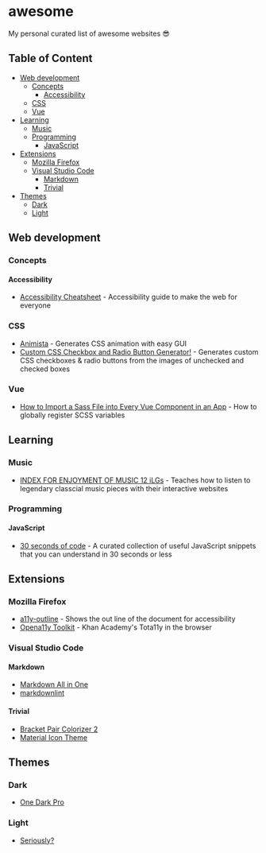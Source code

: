 # awesome

My personal curated list of awesome websites 😎

## Table of Content <!-- omit in toc -->

- [Web development](#web-development)
  - [Concepts](#concepts)
    - [Accessibility](#accessibility)
  - [CSS](#css)
  - [Vue](#vue)
- [Learning](#learning)
  - [Music](#music)
  - [Programming](#programming)
    - [JavaScript](#javascript)
- [Extensions](#extensions)
  - [Mozilla Firefox](#mozilla-firefox)
  - [Visual Studio Code](#visual-studio-code)
    - [Markdown](#markdown)
    - [Trivial](#trivial)
- [Themes](#themes)
  - [Dark](#dark)
  - [Light](#light)

## Web development

### Concepts

#### Accessibility

- [Accessibility Cheatsheet](https://moritzgiessmann.de/accessibility-cheatsheet) - Accessibility guide to make the web for everyone

### CSS

- [Animista](http://animista.net/play/basic/rotate) - Generates CSS animation with easy GUI
- [Custom CSS Checkbox and Radio Button Generator!](http://www.csscheckbox.com/css-checkbox-generator.php) - Generates custom CSS checkboxes & radio buttons from the images of unchecked and checked boxes

### Vue

- [How to Import a Sass File into Every Vue Component in an App](https://css-tricks.com/how-to-import-a-sass-file-into-every-vue-component-in-an-app/) - How to globally register SCSS variables

## Learning

### Music

- [INDEX FOR ENJOYMENT OF MUSIC 12 iLGs](https://wwnorton.com/college/music/ilg/ENJ_12) - Teaches how to listen to legendary classcial music pieces with their interactive websites

### Programming

#### JavaScript

- [30 seconds of code](https://30secondsofcode.org) - A curated collection of useful JavaScript snippets that you can understand in 30 seconds or less

## Extensions

### Mozilla Firefox

- [a11y-outline](https://addons.mozilla.org/en-GB/firefox/addon/a11y-outline/) - Shows the out line of the document for accessibility
- [Opena11y Toolkit](https://addons.mozilla.org/en-GB/firefox/addon/opena11y-toolkit/) - Khan Academy's Tota11y in the browser

### Visual Studio Code

#### Markdown

- [Markdown All in One](https://marketplace.visualstudio.com/items?itemName=yzhang.markdown-all-in-one)
- [markdownlint](https://marketplace.visualstudio.com/items?itemName=DavidAnson.vscode-markdownlint)

#### Trivial

- [Bracket Pair Colorizer 2](https://marketplace.visualstudio.com/items?itemName=CoenraadS.bracket-pair-colorizer-2)
- [Material Icon Theme](https://marketplace.visualstudio.com/items?itemName=PKief.material-icon-theme)

## Themes

### Dark

- [One Dark Pro](https://marketplace.visualstudio.com/items?itemName=zhuangtongfa.Material-theme)

### Light

- [Seriously?](https://www.youtube.com/watch?v=dQw4w9WgXcQ)
